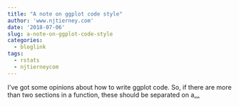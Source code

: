 ```yaml
---
title: "A note on ggplot code style"
author: 'www.njtierney.com'
date: '2018-07-06'
slug: a-note-on-ggplot-code-style
categories:
  - bloglink
tags:
  - rstats
  - njtierneycom
---
```


I've got some opinions about how to write ggplot code. So, if there are more than two sections in a function, these should be separated on a[... <i class="fas fa-external-link-alt"></i>](https://www.njtierney.com/post/2018/07/06/style-ggplot/)

